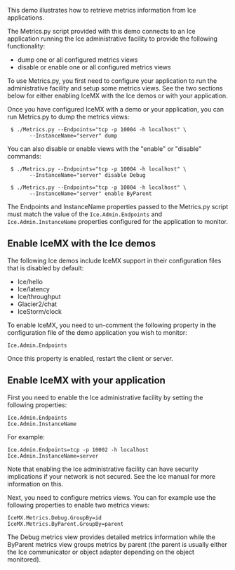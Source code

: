 This demo illustrates how to retrieve metrics information from Ice
applications.

The Metrics.py script provided with this demo connects to an Ice
application running the Ice administrative facility to provide the
following functionality:

- dump one or all configured metrics views
- disable or enable one or all configured metrics views

To use Metrics.py, you first need to configure your application to run
the administrative facility and setup some metrics views. See the two
sections below for either enabling IceMX with the Ice demos or with
your application.

Once you have configured IceMX with a demo or your application, you
can run Metrics.py to dump the metrics views:
```
 $ ./Metrics.py --Endpoints="tcp -p 10004 -h localhost" \
       --InstanceName="server" dump
```
You can also disable or enable views with the "enable" or "disable"
commands:
```
 $ ./Metrics.py --Endpoints="tcp -p 10004 -h localhost" \
       --InstanceName="server" disable Debug

 $ ./Metrics.py --Endpoints="tcp -p 10004 -h localhost" \
       --InstanceName="server" enable ByParent
```
The Endpoints and InstanceName properties passed to the Metrics.py
script must match the value of the `Ice.Admin.Endpoints` and
`Ice.Admin.InstanceName` properties configured for the application to
monitor.

Enable IceMX with the Ice demos
-------------------------------

The following Ice demos include IceMX support in their configuration
files that is disabled by default:

- Ice/hello
- Ice/latency
- Ice/throughput
- Glacier2/chat
- IceStorm/clock

To enable IceMX, you need to un-comment the following property in the
configuration file of the demo application you wish to monitor:

    Ice.Admin.Endpoints

Once this property is enabled, restart the client or server.

Enable IceMX with your application
----------------------------------

First you need to enable the Ice administrative facility by setting the
following properties:

    Ice.Admin.Endpoints
    Ice.Admin.InstanceName

For example:

    Ice.Admin.Endpoints=tcp -p 10002 -h localhost
    Ice.Admin.InstanceName=server

Note that enabling the Ice administrative facility can have security
implications if your network is not secured. See the Ice manual for
more information on this.

Next, you need to configure metrics views. You can for example use the
following properties to enable two metrics views:

    IceMX.Metrics.Debug.GroupBy=id
    IceMX.Metrics.ByParent.GroupBy=parent

The Debug metrics view provides detailed metrics information while the
ByParent metrics view groups metrics by parent (the parent is usually
either the Ice communicator or object adapter depending on the object
monitored).
